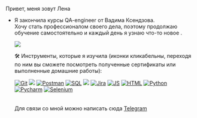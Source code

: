 Привет, меня зовут Лена<br>
<ul>
<li>Я закончила курсы QA-engineer от Вадима Ксендзова.<br> 
Хочу стать профессионалом своего дела, поэтому продолжаю обучение самостоятельно и каждый день я узнаю что-то новое .</li>

[![](giphy.gif)]() 
<br>
 
 🛠️ Инструменты, которые я изучила (иконки кликабельны, переходя по ним вы сможете посмотреть полученные сертификаты или выполненные домашние работы):

[![Git](git.svg)](https://github.com/Chembeleeva/GitBash) 
[![](gith.webp)](https://github.com/Chembeleeva/GitHub) 
[![Postman](123.png)](https://github.com/Chembeleeva/Postman) 
[![SQL](56.jpeg)](https://github.com/Chembeleeva/SQL) 
[![](db.png)](https://github.com/Chembeleeva/SQL/blob/main/stepik-certificate-102883-ab5c0f8.pdf) 
[![Jira](jira_logo.png)](https://github.com/Chembeleeva/JIRA/blob/main/stepik-certificate-10425-fff68b1.pdf)
[![JS](js.png)](https://github.com/Chembeleeva/JavaScript) 
[![HTML](html.png)](https://github.com/Chembeleeva/HTML/blob/main/stepik-certificate-38218-18188ec.pdf) 
[![Python](python.png)](https://github.com/Chembeleeva/Python) 
[![Pycharm](pycharm.jpg)](https://github.com/Chembeleeva/Selenium) 
[![Selenium](se.webp)](https://github.com/Chembeleeva/Selenium)
<br>
<br>
<br>
Для связи со мной можно написать сюда [Telegram](https://t.me/bettita89) 
